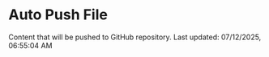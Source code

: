 # Auto Push File

Content that will be pushed to GitHub repository.
Last updated: 07/12/2025, 06:55:04 AM